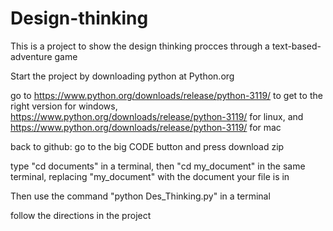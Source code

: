 # Design-thinking
This is a project to show the design thinking procces through a text-based-adventure game

Start the project by downloading python at Python.org

go to https://www.python.org/downloads/release/python-3119/ to get to the right version for windows, https://www.python.org/downloads/release/python-3119/ for linux, and https://www.python.org/downloads/release/python-3119/ for mac

back to github: go to the big CODE button and press download zip

type "cd documents" in a terminal, then "cd my_document" in the same terminal, replacing "my_document" with the document your file is in

Then use the command "python Des_Thinking.py" in a terminal

follow the directions in the project
